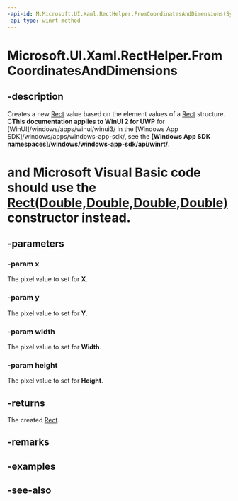 ```yaml
---
-api-id: M:Microsoft.UI.Xaml.RectHelper.FromCoordinatesAndDimensions(System.Single,System.Single,System.Single,System.Single)
-api-type: winrt method
---
```


<!-- Method syntax
public Windows.Foundation.Rect FromCoordinatesAndDimensions(System.Single x, System.Single y, System.Single width, System.Single height)
-->

# Microsoft.UI.Xaml.RectHelper.FromCoordinatesAndDimensions

## -description

Creates a new [Rect](/uwp/api/windows.foundation.rect) value based on the element values of a [Rect](/uwp/api/windows.foundation.rect) structure. C**This documentation applies to WinUI 2 for UWP** for [WinUI]/windows/apps/winui/winui3/ in the [Windows App SDK]/windows/apps/windows-app-sdk/, see the **[Windows App SDK namespaces]/windows/windows-app-sdk/api/winrt/**.

# and Microsoft Visual Basic code should use the [Rect(Double,Double,Double,Double)](/dotnet/api/windows.foundation.rect.-ctor?view=dotnet-uwp-10.0&preserve-view=true#Windows_Foundation_Rect__ctor_System_Double_System_Double_System_Double_System_Double_) constructor instead.

## -parameters

### -param x

The pixel value to set for **X**.

### -param y

The pixel value to set for **Y**.

### -param width

The pixel value to set for **Width**.

### -param height

The pixel value to set for **Height**.

## -returns

The created [Rect](/uwp/api/windows.foundation.rect).

## -remarks

## -examples

## -see-also

